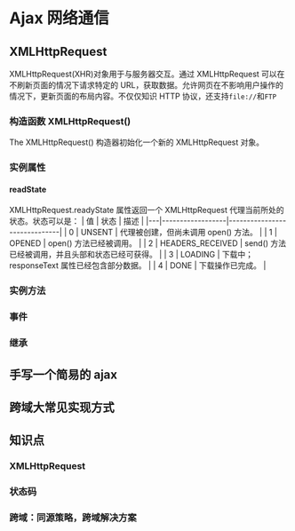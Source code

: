 # Ajax 网络通信

## XMLHttpRequest

XMLHttpRequest(XHR)对象用于与服务器交互。通过 XMLHttpRequest 可以在不刷新页面的情况下请求特定的 URL，获取数据。允许网页在不影响用户操作的情况下，更新页面的布局内容。不仅仅知识 HTTP 协议，还支持`file://`和`FTP`

### 构造函数 XMLHttpRequest()

The XMLHttpRequest() 构造器初始化一个新的 XMLHttpRequest 对象。

### 实例属性

#### readState

XMLHttpRequest.readyState 属性返回一个 XMLHttpRequest 代理当前所处的状态。状态可以是：
| 值 | 状态 | 描述 |
|---|------------------|------------------------------|
| 0 | UNSENT | 代理被创建，但尚未调用 open() 方法。 |
| 1 | OPENED | open() 方法已经被调用。 |
| 2 | HEADERS_RECEIVED | send() 方法已经被调用，并且头部和状态已经可获得。 |
| 3 | LOADING | 下载中；responseText 属性已经包含部分数据。 |
| 4 | DONE | 下载操作已完成。 |

### 实例方法

### 事件

### 继承

## 手写一个简易的 ajax

## 跨域大常见实现方式

## 知识点

### XMLHttpRequest

### 状态码

### 跨域：同源策略，跨域解决方案
